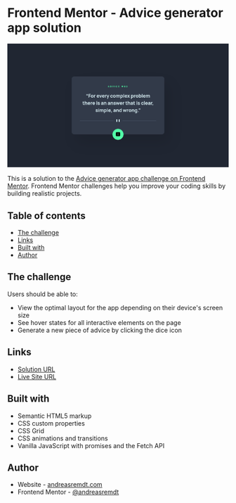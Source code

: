 # Frontend Mentor - Advice generator app solution

![](./screenshot.png)

This is a solution to the [Advice generator app challenge on Frontend Mentor](https://www.frontendmentor.io/challenges/advice-generator-app-QdUG-13db). Frontend Mentor challenges help you improve your coding skills by building realistic projects.

## Table of contents

- [The challenge](#the-challenge)
- [Links](#links)
- [Built with](#built-with)
- [Author](#author)

## The challenge

Users should be able to:

- View the optimal layout for the app depending on their device's screen size
- See hover states for all interactive elements on the page
- Generate a new piece of advice by clicking the dice icon

## Links

- [Solution URL](https://github.com/andreasremdt/fm-challenges/tree/main/advice-generator/)
- [Live Site URL](https://fm-challenges-ar.netlify.app/advice-generator/)

## Built with

- Semantic HTML5 markup
- CSS custom properties
- CSS Grid
- CSS animations and transitions
- Vanilla JavaScript with promises and the Fetch API

## Author

- Website - [andreasremdt.com](https://andreasremdt.com)
- Frontend Mentor - [@andreasremdt](https://www.frontendmentor.io/profile/andreasremdt)
